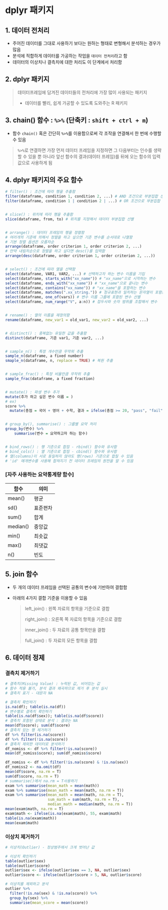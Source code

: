 # dplyr 패키지

## 1. 데이터 전처리

- 주어진 데이터를 그대로 사용하기 보다는 원하는 형태로 변형해서 분석하는 경우가 많음
- 분석에 적합하게 데이터를 가공하는 작업을 `데이터 전처리`라고 함
- 데이터의 이상치나 결측치에 대한 처리도 이 단계에서 처리함



## 2. dplyr 패키지

> 데이터프레임에 담겨진 데이터들의 전처리에 가장 많이 사용되는 패키지
>
> - 데이터를 빨리, 쉽게 가공할 수 있도록 도와주는 R 패키지



## 3. chain() 함수 : `%>%` (단축키 : `shift + ctrl + m`)

- 함수 `chain()` 혹은 간단히 `%>%`를 이용함으로써 각 조작을 연결해서 한 번에 수행할 수 있음

> `%>%`로 연결하면 가장 먼저 데이터 프레임을 지정하면 그 다음부터는 인수를 생략할 수 있을 뿐 아니라 앞선 함수의 결과(데이터 프레임)를 뒤에 오는 함수의 입력 값으로 사용하게 됨



## 4. dplyr 패키지의 주요 함수

```R
# filter() : 조건에 따라 행을 추출함
filter(dataframe, condition 1, condition 2, ...) # AND 조건으로 부분집합 선별 
filter(dataframe, condition 1 | condition 2 | ...) # OR 조건으로 부분집합 선별


# slice() : 위치에 따라 행을 추출함
slice(dataframe, from, to) # 위치를 지정해서 데이터 부분집합 선별


# arrange() : 데이터 프레임의 행을 정렬함
# 여러개의 기준에 의해서 정렬을 하고 싶으면 기준 변수를 순서대로 나열함
# 기본 정렬 옵션은 오름차순
arrange(dataframe, order criterion 1, order criterion 2, ...)
# 만약 내림차순으로 정렬을 하고 싶다면 desc()를 입력함
arrange(desc(dataframe, order criterion 1, order criterion 2, ...))


# select() : 조건에 따라 열을 선택함
select(dataframe, VAR1, VAR2, ...) # 선택하고자 하는 변수 이름을 기입
select(dataframe, starts_with("xx_name")) # "xx_name"으로 시작하는 변수
select(dataframe, ends_with("xx_name")) # "xx_name"으로 끝나는 변수
select(dataframe, contains("xx_name")) # "xx_name"을 포함하는 변수
select(dataframe, matches(".xx_string.")) # 정규표현과 일치하는 문자열이 포함된 변수
select(dataframe, one_of(vars)) # 변수 이름 그룹에 포함된 변수 선별
select(dataframe, num_range("V", a:n)) # 접두사와 숫자 범위를 조합해서 변수


# rename() : 열의 이름을 재정의함
rename(dataframe, new_var1 = old_var1, new_var2 = old_var2, ...)


# distinct() : 중복없는 유일한 값을 추출함
distinct(dataframe, 기준 var1, 기준 var2, ...)


# sample_n() : 특정 개수만큼 무작위 추출
sample_n(dataframe, a fixed number)
smaple_n(dataframe, n, replace = TRUE) # 복원 추출


# sample_frac() : 특정 비율만큼 무작위 추출
sample_frac(dataframe, a fixed fraction)


# mutate() : 파생 변수 추가
mutate(추가 하고 싶은 변수 이름 = )
# ex)
score %>%
  mutate(총점 = 국어 + 영어 + 수학, 결과 = ifelse(총점 >= 20, "pass", "fail"))


# group_by(), summarise() : 그룹별 요약 처리
group_by(변수) %>%
	summarise(변수 = 요약하고자 하는 함수)


# bind_rows() : 행 기준으로 합침 - rbind() 함수와 유사함
# bind_cols() : 열 기준으로 합침 - cbind() 함수와 유사함
# 열(columns)이 서로 동일하지 않아도 행(rows) 기준으로 합칠 수 있음
# 'id' 매개변수를 사용해 합쳐지기 전 데이터 프레임의 원천을 알 수 있음
```

### [자주 사용하는 요약통계량 함수] <!-- {docsify-ignore} --> 

| 함수     | 의미     |
| -------- | -------- |
| mean()   | 평균     |
| sd()     | 표준편차 |
| sum()    | 합계     |
| median() | 중앙값   |
| min()    | 최솟값   |
| max()    | 최댓값   |
| n()      | 빈도     |



## 5. join 함수

- 두 개의 데이터 프레임을 선택된 공통의 변수에 기반하여 결합함

- 아래의 4가지 결합 기준을 이용할 수 있음

  > left_join() : 왼쪽 자료의 항목을 기준으로 결합
  >
  > right_join() : 오른쪽 쪽 자료의 항목을 기준으로 결합
  >
  > inner_join() : 두 자료의 공통 항목만을 결합
  >
  > full_join() : 두 자료의 모든 항목을 결합 



## 6. 데이터 정제

### 결측치 제거하기

```R
# 결측치(Missing Value) : 누락된 값, 비어있는 값
# 함수 적용 불가, 분석 결과 왜곡하므로 제거 후 분석 실시
# 결측치 표기 - 대문자 NA

# 결측치 확인하기
is.na(df); table(is.na(df)) 
# 변수별로 결측치 확인하기
table(is.na(df$sex)); table(is.na(df$score))
# 결측치 포함된 상태로 분석 : 결과는 NA
mean(df$score); sum(df$score)   
# 결측치 있는 행 제거하기
df %>% filter(is.na(score))
df %>% filter(!is.na(score))
# 결측치 제외한 데이터로 분석하기
df_nomiss <- df %>% filter(!is.na(score))
mean(df_nomiss$score); sum(df_nomiss$score)

df_nomiss <- df %>% filter(!is.na(score) & !is.na(sex))
df_nomiss2 <- na.omit(df) 
mean(df$score, na.rm = T)
sum(df$score, na.rm = T)
# summarise()에서 na.rm = T사용하기
exam %>% summarise(mean_math = mean(math)) 
exam %>% summarise(mean_math = mean(math, na.rm = T))
exam %>% summarise(mean_math = mean(math, na.rm = T), 
                   sum_math = sum(math, na.rm = T),        
                   median_math = median(math, na.rm = T))
mean(exam$math, na.rm = T) 
exam$math <- ifelse(is.na(exam$math), 55, exam$math)
table(is.na(exam$math))
mean(exam$math)
```

### 이상치 제거하기

```R
# 이상치(Outlier) - 정상범주에서 크게 벗어난 값

# 이상치 확인하기
table(outlier$sex)
table(outlier$score)
outlier$sex <- ifelse(outlier$sex == 3, NA, outlier$sex)
outlier$score <- ifelse(outlier$score > 5, NA, outlier$score)

# 이상치를 제외하고 분석
outlier %>%
  filter(!is.na(sex) & !is.na(score)) %>%
  group_by(sex) %>%
  summarise(mean_score = mean(score))
```

